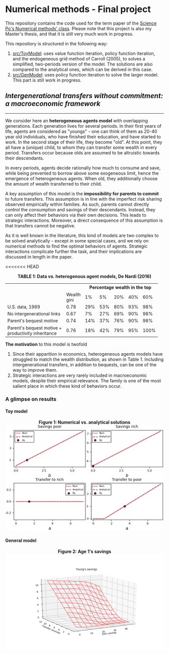 # Numerical methods - Final project

This repository contains the code used for the term paper of the [Science Po's Numerical methods' class](https://github.com/ScPo-CompEcon/Syllabus). Please note that this project is also my Master's thesis, and that it is still very much work in progress.

This repository is structured in the following way:

1. [src/ToyModel](https://github.com/HugoLhuillier/NumMethods/tree/master/src/ToyModel): uses value function iteration, policy function iteration, and the endogeneous grid method of Carroll (2005), to solves a simplified, two-periods version of the model. The solutions are also compared to the analytical ones, which can be derived in this case.
1. [src/GenModel](https://www.github.com/HugoLhuillier/NumMethods/tree/master/src/GenModel): uses policy function iteration to solve the larger model. This part is still work in progress.

## *Intergenerational transfers without commitment: a macroeconomic framework*
------------

We consider here an **heterogeneous agents model** with overlapping generations. Each generation lives for several periods. In their first years of life, agents are considered as "youngs" - one can think of them as 20-40 year old individuals, who have finished their education, and have started to work. In the second stage of their life, they become "old". At this point, they all have a (unique) child, to whom they can transfer some wealth in every period. Transfers occur because olds are assumed to be altruistic towards their descendants.

In every periods, agents decide rationally how much to consume and save, while being prevented to borrow above some exogeneous limit, hence the emergence of heterogeneous agents. When old, they additionally choose the amount of wealth transferred to their child.

A key assumption of this model is the **impossibility for parents to commit** to future transfers. This assumption is in line with the imperfect risk sharing observed empirically within families. As such, parents cannot directly control the consumption and savings of their descendants. Instead, they can only affect their behaviors via their own decisions. This leads to strategic interactions. Moreover, a direct consequence of this assumption is that transfers cannot be negative.

As it is well known in the literature, this kind of models are two complex to be solved analytically - except in some special cases, and we rely on numerical methods to find the optimal behaviors of agents. Strategic interactions complicate further the task, and their implications are discussed in length in the paper.

<<<<<<< HEAD
<p align="center">
<b>TABLE 1: Data vs. heterogenous agent models, De Nardi (2016)</b>
<table class="tg">
  <tr>
    <th class="tg-031e"></th>
    <th class="tg-s6z2"></th>
    <th class="tg-s6z2" colspan="5">Percentage wealth in the top</th>
  </tr>
  <tr>
    <td class="tg-031e"></td>
    <td class="tg-s6z2">Wealth<br>gini</td>
    <td class="tg-s6z2">1%</td>
    <td class="tg-s6z2">5%</td>
    <td class="tg-baqh">20%</td>
    <td class="tg-baqh">40%</td>
    <td class="tg-baqh">60%</td>
  </tr>
  <tr>
    <td class="tg-031e">U.S. data, 1989</td>
    <td class="tg-s6z2">0.78</td>
    <td class="tg-s6z2">29%</td>
    <td class="tg-s6z2">53%</td>
    <td class="tg-baqh">80%</td>
    <td class="tg-baqh">93%</td>
    <td class="tg-baqh">98%</td>
  </tr>
  <tr>
    <td class="tg-031e">No intergenerational links</td>
    <td class="tg-s6z2">0.67</td>
    <td class="tg-s6z2">7%</td>
    <td class="tg-s6z2">27%</td>
    <td class="tg-s6z2">69%</td>
    <td class="tg-s6z2">90%</td>
    <td class="tg-s6z2">98%</td>
  </tr>
  <tr>
    <td class="tg-031e">Parent's bequest motive</td>
    <td class="tg-s6z2">0.74</td>
    <td class="tg-s6z2">14%</td>
    <td class="tg-s6z2">37%</td>
    <td class="tg-s6z2">76%</td>
    <td class="tg-s6z2">90%</td>
    <td class="tg-s6z2">98%</td>
  </tr>
  <tr>
    <td class="tg-031e">Parent's bequest motive +<br>productivity inheritance</td>
    <td class="tg-s6z2">0.76</td>
    <td class="tg-s6z2">18%</td>
    <td class="tg-s6z2">42%</td>
    <td class="tg-s6z2">79%</td>
    <td class="tg-s6z2">95%</td>
    <td class="tg-s6z2">100%</td>
  </tr>
</table>
</p>


**The motivation** to this model is twofold

1. Since their apparition in economics, heterogeneous agents models have struggled to match the wealth distribution, as shown in Table 1. Including intergenerational transfers, in addition to bequests, can be one of the way to improve them.
1. Strategic interactions are very rarely included in macroeconomic models, despite their empirical relevance. The family is one of the most salient place in which these kind of behaviors occur.

### A glimpse on results
#### Toy model

<p align="center">
  <b>Figure 1: Numerical vs. analytical solutions</b>
  <img src="https://github.com/HugoLhuillier/NumMethods/blob/master/figures/ToyModel/num_vs_analytical.png" alt="Numerical vs. analytical" style="width: 550px;"/>
</p>

#### General model

<p align="center">
  <b>Figure 2: Age 1's savings</b>
  <img src="https://github.com/HugoLhuillier/NumMethods/blob/master/figures/GenModel/Policies/policies_1_1.png" alt="Young's savings" style="width: 700px;"/>
</p>
